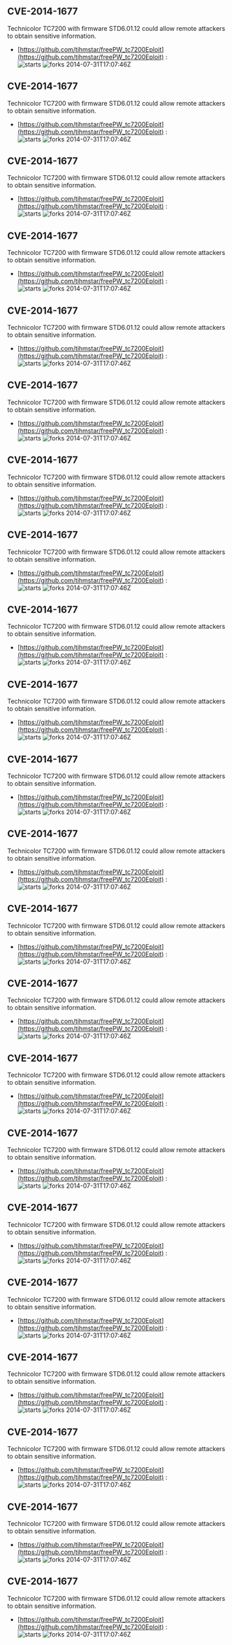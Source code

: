 ## CVE-2014-1677
 Technicolor TC7200 with firmware STD6.01.12 could allow remote attackers to obtain sensitive information.

- [https://github.com/tihmstar/freePW_tc7200Eploit](https://github.com/tihmstar/freePW_tc7200Eploit) :  
![starts](https://img.shields.io/github/stars/tihmstar/freePW_tc7200Eploit.svg) 
![forks](https://img.shields.io/github/forks/tihmstar/freePW_tc7200Eploit.svg) 
2014-07-31T17:07:46Z

## CVE-2014-1677
 Technicolor TC7200 with firmware STD6.01.12 could allow remote attackers to obtain sensitive information.

- [https://github.com/tihmstar/freePW_tc7200Eploit](https://github.com/tihmstar/freePW_tc7200Eploit) :  
![starts](https://img.shields.io/github/stars/tihmstar/freePW_tc7200Eploit.svg) 
![forks](https://img.shields.io/github/forks/tihmstar/freePW_tc7200Eploit.svg) 
2014-07-31T17:07:46Z

## CVE-2014-1677
 Technicolor TC7200 with firmware STD6.01.12 could allow remote attackers to obtain sensitive information.

- [https://github.com/tihmstar/freePW_tc7200Eploit](https://github.com/tihmstar/freePW_tc7200Eploit) :  
![starts](https://img.shields.io/github/stars/tihmstar/freePW_tc7200Eploit.svg) 
![forks](https://img.shields.io/github/forks/tihmstar/freePW_tc7200Eploit.svg) 
2014-07-31T17:07:46Z

## CVE-2014-1677
 Technicolor TC7200 with firmware STD6.01.12 could allow remote attackers to obtain sensitive information.

- [https://github.com/tihmstar/freePW_tc7200Eploit](https://github.com/tihmstar/freePW_tc7200Eploit) :  
![starts](https://img.shields.io/github/stars/tihmstar/freePW_tc7200Eploit.svg) 
![forks](https://img.shields.io/github/forks/tihmstar/freePW_tc7200Eploit.svg) 
2014-07-31T17:07:46Z

## CVE-2014-1677
 Technicolor TC7200 with firmware STD6.01.12 could allow remote attackers to obtain sensitive information.

- [https://github.com/tihmstar/freePW_tc7200Eploit](https://github.com/tihmstar/freePW_tc7200Eploit) :  
![starts](https://img.shields.io/github/stars/tihmstar/freePW_tc7200Eploit.svg) 
![forks](https://img.shields.io/github/forks/tihmstar/freePW_tc7200Eploit.svg) 
2014-07-31T17:07:46Z

## CVE-2014-1677
 Technicolor TC7200 with firmware STD6.01.12 could allow remote attackers to obtain sensitive information.

- [https://github.com/tihmstar/freePW_tc7200Eploit](https://github.com/tihmstar/freePW_tc7200Eploit) :  
![starts](https://img.shields.io/github/stars/tihmstar/freePW_tc7200Eploit.svg) 
![forks](https://img.shields.io/github/forks/tihmstar/freePW_tc7200Eploit.svg) 
2014-07-31T17:07:46Z

## CVE-2014-1677
 Technicolor TC7200 with firmware STD6.01.12 could allow remote attackers to obtain sensitive information.

- [https://github.com/tihmstar/freePW_tc7200Eploit](https://github.com/tihmstar/freePW_tc7200Eploit) :  
![starts](https://img.shields.io/github/stars/tihmstar/freePW_tc7200Eploit.svg) 
![forks](https://img.shields.io/github/forks/tihmstar/freePW_tc7200Eploit.svg) 
2014-07-31T17:07:46Z

## CVE-2014-1677
 Technicolor TC7200 with firmware STD6.01.12 could allow remote attackers to obtain sensitive information.

- [https://github.com/tihmstar/freePW_tc7200Eploit](https://github.com/tihmstar/freePW_tc7200Eploit) :  
![starts](https://img.shields.io/github/stars/tihmstar/freePW_tc7200Eploit.svg) 
![forks](https://img.shields.io/github/forks/tihmstar/freePW_tc7200Eploit.svg) 
2014-07-31T17:07:46Z

## CVE-2014-1677
 Technicolor TC7200 with firmware STD6.01.12 could allow remote attackers to obtain sensitive information.

- [https://github.com/tihmstar/freePW_tc7200Eploit](https://github.com/tihmstar/freePW_tc7200Eploit) :  
![starts](https://img.shields.io/github/stars/tihmstar/freePW_tc7200Eploit.svg) 
![forks](https://img.shields.io/github/forks/tihmstar/freePW_tc7200Eploit.svg) 
2014-07-31T17:07:46Z

## CVE-2014-1677
 Technicolor TC7200 with firmware STD6.01.12 could allow remote attackers to obtain sensitive information.

- [https://github.com/tihmstar/freePW_tc7200Eploit](https://github.com/tihmstar/freePW_tc7200Eploit) :  
![starts](https://img.shields.io/github/stars/tihmstar/freePW_tc7200Eploit.svg) 
![forks](https://img.shields.io/github/forks/tihmstar/freePW_tc7200Eploit.svg) 
2014-07-31T17:07:46Z

## CVE-2014-1677
 Technicolor TC7200 with firmware STD6.01.12 could allow remote attackers to obtain sensitive information.

- [https://github.com/tihmstar/freePW_tc7200Eploit](https://github.com/tihmstar/freePW_tc7200Eploit) :  
![starts](https://img.shields.io/github/stars/tihmstar/freePW_tc7200Eploit.svg) 
![forks](https://img.shields.io/github/forks/tihmstar/freePW_tc7200Eploit.svg) 
2014-07-31T17:07:46Z

## CVE-2014-1677
 Technicolor TC7200 with firmware STD6.01.12 could allow remote attackers to obtain sensitive information.

- [https://github.com/tihmstar/freePW_tc7200Eploit](https://github.com/tihmstar/freePW_tc7200Eploit) :  
![starts](https://img.shields.io/github/stars/tihmstar/freePW_tc7200Eploit.svg) 
![forks](https://img.shields.io/github/forks/tihmstar/freePW_tc7200Eploit.svg) 
2014-07-31T17:07:46Z

## CVE-2014-1677
 Technicolor TC7200 with firmware STD6.01.12 could allow remote attackers to obtain sensitive information.

- [https://github.com/tihmstar/freePW_tc7200Eploit](https://github.com/tihmstar/freePW_tc7200Eploit) :  
![starts](https://img.shields.io/github/stars/tihmstar/freePW_tc7200Eploit.svg) 
![forks](https://img.shields.io/github/forks/tihmstar/freePW_tc7200Eploit.svg) 
2014-07-31T17:07:46Z

## CVE-2014-1677
 Technicolor TC7200 with firmware STD6.01.12 could allow remote attackers to obtain sensitive information.

- [https://github.com/tihmstar/freePW_tc7200Eploit](https://github.com/tihmstar/freePW_tc7200Eploit) :  
![starts](https://img.shields.io/github/stars/tihmstar/freePW_tc7200Eploit.svg) 
![forks](https://img.shields.io/github/forks/tihmstar/freePW_tc7200Eploit.svg) 
2014-07-31T17:07:46Z

## CVE-2014-1677
 Technicolor TC7200 with firmware STD6.01.12 could allow remote attackers to obtain sensitive information.

- [https://github.com/tihmstar/freePW_tc7200Eploit](https://github.com/tihmstar/freePW_tc7200Eploit) :  
![starts](https://img.shields.io/github/stars/tihmstar/freePW_tc7200Eploit.svg) 
![forks](https://img.shields.io/github/forks/tihmstar/freePW_tc7200Eploit.svg) 
2014-07-31T17:07:46Z

## CVE-2014-1677
 Technicolor TC7200 with firmware STD6.01.12 could allow remote attackers to obtain sensitive information.

- [https://github.com/tihmstar/freePW_tc7200Eploit](https://github.com/tihmstar/freePW_tc7200Eploit) :  
![starts](https://img.shields.io/github/stars/tihmstar/freePW_tc7200Eploit.svg) 
![forks](https://img.shields.io/github/forks/tihmstar/freePW_tc7200Eploit.svg) 
2014-07-31T17:07:46Z

## CVE-2014-1677
 Technicolor TC7200 with firmware STD6.01.12 could allow remote attackers to obtain sensitive information.

- [https://github.com/tihmstar/freePW_tc7200Eploit](https://github.com/tihmstar/freePW_tc7200Eploit) :  
![starts](https://img.shields.io/github/stars/tihmstar/freePW_tc7200Eploit.svg) 
![forks](https://img.shields.io/github/forks/tihmstar/freePW_tc7200Eploit.svg) 
2014-07-31T17:07:46Z

## CVE-2014-1677
 Technicolor TC7200 with firmware STD6.01.12 could allow remote attackers to obtain sensitive information.

- [https://github.com/tihmstar/freePW_tc7200Eploit](https://github.com/tihmstar/freePW_tc7200Eploit) :  
![starts](https://img.shields.io/github/stars/tihmstar/freePW_tc7200Eploit.svg) 
![forks](https://img.shields.io/github/forks/tihmstar/freePW_tc7200Eploit.svg) 
2014-07-31T17:07:46Z

## CVE-2014-1677
 Technicolor TC7200 with firmware STD6.01.12 could allow remote attackers to obtain sensitive information.

- [https://github.com/tihmstar/freePW_tc7200Eploit](https://github.com/tihmstar/freePW_tc7200Eploit) :  
![starts](https://img.shields.io/github/stars/tihmstar/freePW_tc7200Eploit.svg) 
![forks](https://img.shields.io/github/forks/tihmstar/freePW_tc7200Eploit.svg) 
2014-07-31T17:07:46Z

## CVE-2014-1677
 Technicolor TC7200 with firmware STD6.01.12 could allow remote attackers to obtain sensitive information.

- [https://github.com/tihmstar/freePW_tc7200Eploit](https://github.com/tihmstar/freePW_tc7200Eploit) :  
![starts](https://img.shields.io/github/stars/tihmstar/freePW_tc7200Eploit.svg) 
![forks](https://img.shields.io/github/forks/tihmstar/freePW_tc7200Eploit.svg) 
2014-07-31T17:07:46Z

## CVE-2014-1677
 Technicolor TC7200 with firmware STD6.01.12 could allow remote attackers to obtain sensitive information.

- [https://github.com/tihmstar/freePW_tc7200Eploit](https://github.com/tihmstar/freePW_tc7200Eploit) :  
![starts](https://img.shields.io/github/stars/tihmstar/freePW_tc7200Eploit.svg) 
![forks](https://img.shields.io/github/forks/tihmstar/freePW_tc7200Eploit.svg) 
2014-07-31T17:07:46Z

## CVE-2014-1677
 Technicolor TC7200 with firmware STD6.01.12 could allow remote attackers to obtain sensitive information.

- [https://github.com/tihmstar/freePW_tc7200Eploit](https://github.com/tihmstar/freePW_tc7200Eploit) :  
![starts](https://img.shields.io/github/stars/tihmstar/freePW_tc7200Eploit.svg) 
![forks](https://img.shields.io/github/forks/tihmstar/freePW_tc7200Eploit.svg) 
2014-07-31T17:07:46Z

